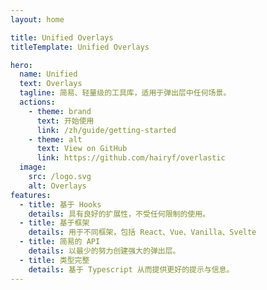 ```yaml
---
layout: home

title: Unified Overlays
titleTemplate: Unified Overlays

hero:
  name: Unified
  text: Overlays
  tagline: 简易、轻量级的工具库，适用于弹出层中任何场景。
  actions:
    - theme: brand
      text: 开始使用
      link: /zh/guide/getting-started
    - theme: alt
      text: View on GitHub
      link: https://github.com/hairyf/overlastic
  image:
    src: /logo.svg
    alt: Overlays
features:
  - title: 基于 Hooks
    details: 具有良好的扩展性，不受任何限制的使用。
  - title: 基于框架
    details: 用于不同框架，包括 React、Vue、Vanilla、Svelte
  - title: 简易的 API
    details: 以最少的努力创建强大的弹出层。
  - title: 类型完整
    details: 基于 Typescript 从而提供更好的提示与信息。
---
```

